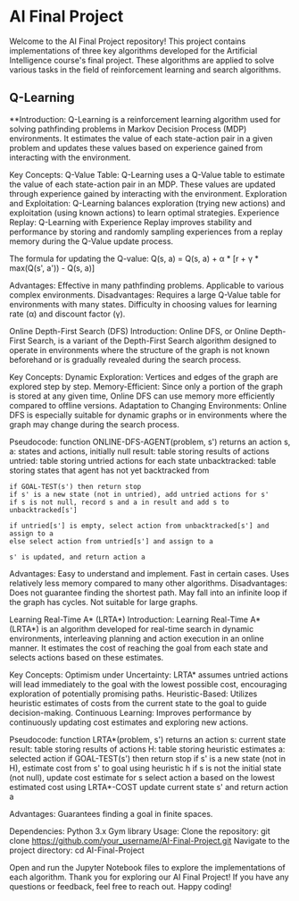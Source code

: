 # AI Final Project
Welcome to the AI Final Project repository! This project contains implementations of three key algorithms developed for the Artificial Intelligence course's final project. These algorithms are applied to solve various tasks in the field of reinforcement learning and search algorithms.

## Q-Learning
**Introduction: Q-Learning is a reinforcement learning algorithm used for solving pathfinding problems in Markov Decision Process (MDP) environments. It estimates the value of each state-action pair in a given problem and updates these values based on experience gained from interacting with the environment.

Key Concepts:
Q-Value Table: Q-Learning uses a Q-Value table to estimate the value of each state-action pair in an MDP. These values are updated through experience gained by interacting with the environment.
Exploration and Exploitation: Q-Learning balances exploration (trying new actions) and exploitation (using known actions) to learn optimal strategies.
Experience Replay: Q-Learning with Experience Replay improves stability and performance by storing and randomly sampling experiences from a replay memory during the Q-Value update process.

The formula for updating the Q-value:
Q(s, a) = Q(s, a) + α * [r + γ * max(Q(s', a')) - Q(s, a)]

Advantages:
Effective in many pathfinding problems.
Applicable to various complex environments.
Disadvantages:
Requires a large Q-Value table for environments with many states.
Difficulty in choosing values for learning rate (α) and discount factor (γ).

Online Depth-First Search (DFS)
Introduction: Online DFS, or Online Depth-First Search, is a variant of the Depth-First Search algorithm designed to operate in environments where the structure of the graph is not known beforehand or is gradually revealed during the search process.

Key Concepts:
Dynamic Exploration: Vertices and edges of the graph are explored step by step.
Memory-Efficient: Since only a portion of the graph is stored at any given time, Online DFS can use memory more efficiently compared to offline versions.
Adaptation to Changing Environments: Online DFS is especially suitable for dynamic graphs or in environments where the graph may change during the search process.

Pseudocode:
function ONLINE-DFS-AGENT(problem, s') returns an action
    s, a: states and actions, initially null
    result: table storing results of actions
    untried: table storing untried actions for each state
    unbacktracked: table storing states that agent has not yet backtracked from

    if GOAL-TEST(s') then return stop
    if s' is a new state (not in untried), add untried actions for s'
    if s is not null, record s and a in result and add s to unbacktracked[s']
    
    if untried[s'] is empty, select action from unbacktracked[s'] and assign to a
    else select action from untried[s'] and assign to a
    
    s' is updated, and return action a
    
Advantages:
Easy to understand and implement.
Fast in certain cases.
Uses relatively less memory compared to many other algorithms.
Disadvantages:
Does not guarantee finding the shortest path.
May fall into an infinite loop if the graph has cycles.
Not suitable for large graphs.

Learning Real-Time A* (LRTA*)
Introduction: Learning Real-Time A* (LRTA*) is an algorithm developed for real-time search in dynamic environments, interleaving planning and action execution in an online manner. It estimates the cost of reaching the goal from each state and selects actions based on these estimates.

Key Concepts:
Optimism under Uncertainty: LRTA* assumes untried actions will lead immediately to the goal with the lowest possible cost, encouraging exploration of potentially promising paths.
Heuristic-Based: Utilizes heuristic estimates of costs from the current state to the goal to guide decision-making.
Continuous Learning: Improves performance by continuously updating cost estimates and exploring new actions.

Pseudocode:
function LRTA*(problem, s') returns an action
    s: current state
    result: table storing results of actions
    H: table storing heuristic estimates
    a: selected action
    if GOAL-TEST(s') then return stop
    if s' is a new state (not in H), estimate cost from s' to goal using heuristic h
    if s is not the initial state (not null), update cost estimate for s
    select action a based on the lowest estimated cost using LRTA*-COST
    update current state s' and return action a

Advantages:
Guarantees finding a goal in finite spaces.

Dependencies:
Python 3.x
Gym library
Usage:
Clone the repository:
git clone https://github.com/your_username/AI-Final-Project.git
Navigate to the project directory:
cd AI-Final-Project

Open and run the Jupyter Notebook files to explore the implementations of each algorithm.
Thank you for exploring our AI Final Project! If you have any questions or feedback, feel free to reach out. Happy coding!

